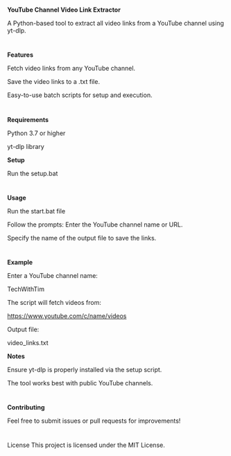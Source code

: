 #
**YouTube Channel Video Link Extractor**

A Python-based tool to extract all video links from a YouTube channel using yt-dlp.
#
**Features**

Fetch video links from any YouTube channel.

Save the video links to a .txt file.

Easy-to-use batch scripts for setup and execution.
#
**Requirements**

Python 3.7 or higher

yt-dlp library

**Setup**

Run the setup.bat
#
**Usage**

Run the start.bat file


Follow the prompts:
Enter the YouTube channel name or URL.

Specify the name of the output file to save the links.
#
**Example**

Enter a YouTube channel name:

TechWithTim

The script will fetch videos from:

https://www.youtube.com/c/name/videos

Output file:

video_links.txt

**Notes**

Ensure yt-dlp is properly installed via the setup script.

The tool works best with public YouTube channels.
#
**Contributing**

Feel free to submit issues or pull requests for improvements!
#

License
This project is licensed under the MIT License.
#
